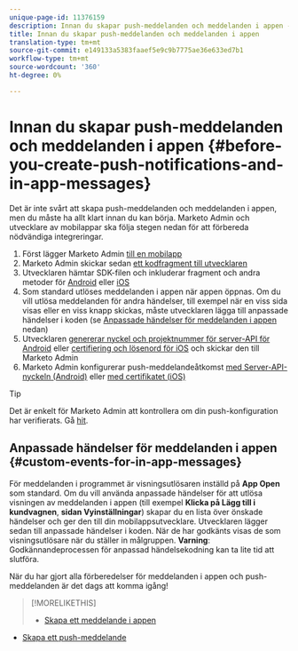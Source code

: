 ```yaml
---
unique-page-id: 11376159
description: Innan du skapar push-meddelanden och meddelanden i appen - Marketo Docs - produktdokumentation
title: Innan du skapar push-meddelanden och meddelanden i appen
translation-type: tm+mt
source-git-commit: e149133a5383faaef5e9c9b7775ae36e633ed7b1
workflow-type: tm+mt
source-wordcount: '360'
ht-degree: 0%

---
```



# Innan du skapar push-meddelanden och meddelanden i appen {#before-you-create-push-notifications-and-in-app-messages}

Det är inte svårt att skapa push-meddelanden och meddelanden i appen, men du måste ha allt klart innan du kan börja. Marketo Admin och utvecklare av mobilappar ska följa stegen nedan för att förbereda nödvändiga integreringar.

1. Först lägger Marketo Admin [till en mobilapp](add-a-mobile-app.md)
1. Marketo Admin skickar sedan [ett kodfragment till utvecklaren](send-sdk-code-to-a-developer.md)
1. Utvecklaren hämtar SDK-filen och inkluderar fragment och andra metoder för [Android](http://developers.marketo.com/documentation/mobile/installation-instructions-on-android/) eller [iOS](http://developers.marketo.com/documentation/mobile/installation-instructions-on-ios/)
1. Som standard utlöses meddelanden i appen när appen öppnas. Om du vill utlösa meddelanden för andra händelser, till exempel när en viss sida visas eller en viss knapp skickas, måste utvecklaren lägga till anpassade händelser i koden (se [Anpassade händelser för meddelanden i appen](#CustomEvents) nedan)
1. Utvecklaren [genererar nyckel och projektnummer för server-API för Android](http://developers.marketo.com/documentation/mobile/enabling-push-notifications-on-android/) eller [certifiering och lösenord för iOS](http://developers.marketo.com/documentation/mobile/enabling-push-notifications-on-ios/) och skickar den till Marketo Admin
1. Marketo Admin konfigurerar push-meddelandeåtkomst [med Server-API-nyckeln (Android)](configure-mobile-app-android-push-access.md) eller [med certifikatet (iOS)](configure-mobile-app-ios-push-access.md)

>[!TIP]
>
>Det är enkelt för Marketo Admin att kontrollera om din push-konfiguration har verifierats. Gå [hit](verify-push-configuration.md).

## Anpassade händelser för meddelanden i appen {#custom-events-for-in-app-messages}

För meddelanden i programmet är visningsutlösaren inställd på **App Open** som standard. Om du vill använda anpassade händelser för att utlösa visningen av meddelanden i appen (till exempel **Klicka på Lägg till i kundvagnen**, **sidan Vyinställningar**) skapar du en lista över önskade händelser och ger den till din mobilappsutvecklare. Utvecklaren lägger sedan till anpassade händelser i koden. När de har godkänts visas de som visningsutlösare när du ställer in målgruppen. **Varning**: Godkännandeprocessen för anpassad händelsekodning kan ta lite tid att slutföra.

När du har gjort alla förberedelser för meddelanden i appen och push-meddelanden är det dags att komma igång!

>[!MORELIKETHIS]
>
>* [Skapa ett meddelande i appen](http://docs.marketo.com/display/docs/create+an+in-app+message)
   >
   >
* [Skapa ett push-meddelande](../../../product-docs/mobile-marketing/push-notifications/create-a-push-notification.md)

>



